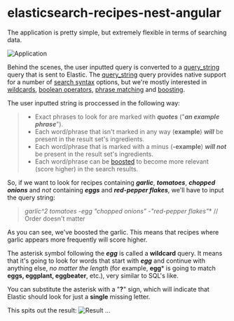 # elasticsearch-recipes-nest-angular
The application is pretty simple, but extremely flexible in terms of searching data.

![Application][app_full]

Behind the scenes, the user inputted query is converted to a [query_string][qsdocs] query that is sent to Elastic. The [query_string][qsdocs] query provides native support for a number of [search syntax][qssearchsyntax] options, but we're mostly interested in [wildcards][qswildcards], [boolean operators][qsbooloperators], [phrase matching][qsphrasematching] and [boosting][qsboosting]. 

The user inputted string is proccessed in the following way:
> * Exact phrases to look for are marked with ***quotes*** ("***an example phrase***").
> * Each word/phrase that isn't marked in any way (**example**) ***will*** be present in the result set's ingredients.
> * Each word/phrase that is marked with a minus (**-example**) ***will not*** be present in the result set's ingredients.
> * Each word/phrase can be [boosted][qsboosting] to become more relevant (score higher) in the search results.

So, if we want to look for recipes containing ***garlic***, ***tomatoes***, ***chopped onions*** and *not* containing ***eggs*** and ***red-pepper flakes***, we'll have to input the query string:

> **garlic^2 tomatoes -egg* "chopped onions" -"red-pepper flakes"** // Order doesn't matter

As you can see, we've boosted the garlic. This means that recipes where garlic appears more frequently will score higher.

The asterisk symbol following the ***egg*** is called a **wildcard** query. It means that it's going to look for words that start with ***egg*** and continue with anything else, *no matter the length* (for example, **egg*** is going to match **eggs, eggplant, eggbeater**, etc.), very similar to SQL's like.

You can substitute the asterisk with a "**?**" sign, which will indicate that Elastic should look for just a **single** missing letter.

This spits out the result: 
![Result][sample_query_result]
...

[app_full]: http://i68.tinypic.com/230e2e.png
[sample_query_result]: http://i66.tinypic.com/2s7xw7l.png

[qsdocs]: https://www.elastic.co/guide/en/elasticsearch/reference/current/query-dsl-query-string-query.html
[qssearchsyntax]: https://www.elastic.co/guide/en/elasticsearch/reference/current/query-dsl-query-string-query.html#query-string-syntax
[qsbooloperators]: https://www.elastic.co/guide/en/elasticsearch/reference/current/query-dsl-query-string-query.html#_boolean_operators
[qsboosting]: https://www.elastic.co/guide/en/elasticsearch/reference/current/query-dsl-query-string-query.html#_boosting
[qswildcards]: https://www.elastic.co/guide/en/elasticsearch/reference/current/query-dsl-query-string-query.html#_wildcards
[qsphrasematching]: https://www.elastic.co/guide/en/elasticsearch/reference/current/query-dsl-query-string-query.html#query-string-syntax
